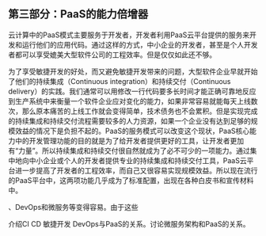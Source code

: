 ## **第三部分：PaaS的能力倍增器**

云计算中的PaaS模式主要服务于开发者，开发者利用PaaS云平台提供的服务来开发和运行他们的应用代码。通过这样的方式，中小企业的开发者，甚至是个人开发者都可以享受媲美大型软件公司的工程效率。但是仅仅如此还不够。

为了享受敏捷开发的好处，而又避免敏捷开发带来的问题，大型软件企业早就开始了他们的持续集成（Continuous integration）和持续交付（Continuous delivery）的实践。我们通常可以用修改一行代码要多长时间才能正确可靠地反应到生产系统中来衡量一个软件企业应对变化的能力，如果非常容易就能每天上线数次，那么原本痛苦的上线工作就会变得简单，技术债务也不会累积。但是实现完成的持续集成和持续交付流程需要较多的人力资源，如果一个企业没有达到足够的规模效益的情况下是负担不起的。PaaS的服务模式可以改变这个现状，PaaS核心能力中的开发管理功能的目的就是为了给开发者提供更好的工具，让开发者更加有“力量”。所以持续集成和持续交付很自然就成为了必不可少的一项能力。通过集中地向中小企业或个人的开发者提供专业的持续集成和持续交付工具，PaaS云平台进一步提高了开发者的工程效率，而自己又很容易实现规模效益。所以现在流行的PaaS平台中，这两项功能几乎成为了标准配置，出现在各种白皮书和宣传材料中。

、DevOps和微服务等变得容易。由于这些

介绍CI CD 敏捷开发 DevOps与PaaS的关系。讨论微服务架构和PaaS的关系。

